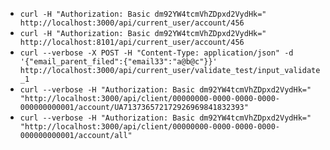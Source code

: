 




 - `curl -H "Authorization: Basic dm92YW4tcmVhZDpxd2VydHk=" http://localhost:3000/api/current_user/account/456`
 - `curl -H "Authorization: Basic dm92YW4tcmVhZDpxd2VydHk=" http://localhost:8101/api/current_user/account/456`
 - `curl --verbose -X POST -H "Content-Type: application/json" -d '{"email_parent_filed":{"email33":"a@b@c"}}' http://localhost:3000/api/current_user/validate_test/input_validate_1`
 - `curl --verbose -H "Authorization: Basic dm92YW4tcmVhZDpxd2VydHk=" "http://localhost:3000/api/client/00000000-0000-0000-0000-000000000001/account/UA713736572172926969841832393" `
 - `curl --verbose -H "Authorization: Basic dm92YW4tcmVhZDpxd2VydHk=" "http://localhost:3000/api/client/00000000-0000-0000-0000-000000000001/account/all" `
